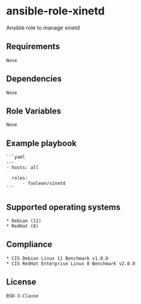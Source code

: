 # ansible-role-xinetd

Ansible role to manage xinetd


## Requirements

    None


## Dependencies

    None


## Role Variables

    None


## Example playbook

    ```yaml
    ---
    - hosts: all

      roles:
          - foolean/xinetd
    ```


## Supported operating systems

    * Debian (11)
    * RedHat (8)


## Compliance

    * CIS Debian Linux 11 Benchmark v1.0.0
    * CIS RedHat Enterprise Linux 8 Benchmark v2.0.0


## License

    BSD-3-Clause
